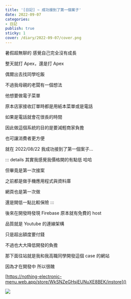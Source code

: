 ```yaml
---
title: '[日記] ~ 成功接到了第一個案子'
date: 2022-09-07
categories:
- 日記
publish: true
sticky: 1
cover: /diary/2022-09-07/cover.png
---
```


暑假超無聊的 感覺自己完全沒有成長

整天就打 Apex，還是打 Apex

偶爾出去找同學吃飯

不過我母親的老闆有一個想法

他想要做電子菜單

原本店家接收訂單時都是用紙本菜單或是電話

如果是電話就會花很長的時間

因此做這個系統的目的是要減輕商家負擔

也可讓消費者更方便

就在 2022/08/22 我成功接到了第一個案子...

::: details
其實我感覺我價格開的有點低 哈哈

但畢竟是第一次接案

之前都是做手機應用程式與資料庫

網頁也是第一次做

還是開低一點比較保險
:::

後來在開發時發現 Firebase 原本就有免費的 host

品質就是 Youtube 的連線架構

只是超出額度要付錢

不過也大大降低開發的負擔

那下面往站就是我和我高職同學開發這個 case 的網站

因為才在開發中 所以很醜

[https://nothing-electronic-menu.web.app/store/WkSNZeGHsjEUNuXE8BEK/instore]()

![](/diary/2022-09-07/cover.png)








